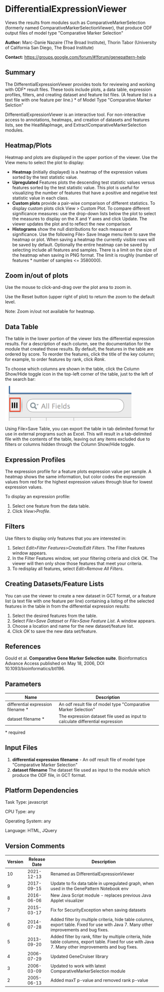 # DifferentialExpressionViewer

Views the results from modules such as ComparativeMarkerSelection (formerly named ComparativeMarkerSelectionViewer), that produce ODF output files of model type "Comparative Marker Selection"

**Author:** Marc-Danie Nazaire (The Broad Institute), Thorin Tabor (University of California San Diego, The Broad Institute)

**Contact:** https://groups.google.com/forum/#!forum/genepattern-help

## Summary
The DifferentialExpressionViewer provides tools for reviewing and working with ODF* result files. 
These tools include plots, a data table, expression profiles, filters, and creating dataset and feature list files. 
(A feature list is a text file with one feature per line.)
\* of Model Type "Comparative Marker Selction"

DifferentialExpressionViewer is an interactive tool. For non-interactive access to annotations, heatmaps, 
and creation of datasets and features lists, see the HeatMapImage, and ExtractComparativeMarkerSelection modules.

## Heatmap/Plots
Heatmap and plots are displayed in the upper portion of the viewer. Use the View menu to select the plot to display:

- **Heatmap** (initially displayed) is a heatmap of the expression values sorted by the test statistic value.
- **Upregulated** Features plots the descending test statistic values versus features sorted by the test statistic value. 
  This plot is useful for visualizing the number of features that have a positive and negative test statistic value in each class.
- **Custom plots**  provide a pair-wise comparison of different statistics. To display custom plots click View > Custom Plot. 
  To compare different significance measures: use the drop-down lists below the plot to select the measures to display 
  on the X and Y axes and click Update. The viewer updates the plot and to reflect the new comparison.
- **Histograms** show the null distributions for each measure of significance.
Use the following File> Save Image menu item to save the heatmap or plot. When saving a heatmap the currently visible 
  rows will be saved by default. Optionally the entire heatmap can be saved by selecting include all features and samples. 
  There is a limit on the size of the heatmap when saving in PNG format. 
  The limit is roughly (number of features * number of samples <= 3580000).
  
## Zoom in/out of plots
Use the mouse to click-and-drag over the plot area to zoom in.

Use the Reset button (upper right of plot) to return the zoom to the default level. 

Note: Zoom in/out not available for heatmap.

## Data Table
The table in the lower portion of the viewer lists the differential expression results. For a description of each column, 
see the documentation for the module that created those results.
By default, the features in the table are ordered by score. 
To reorder the features, click the title of the key column; for example, to order features by rank, click _Rank_.  

To choose which columns are shown in the table, click the Column Show/Hide toggle icon in the top-left corner of the table, 
just to the left of the search bar:

![](content_cms_show_hide_column_toggle.png)

Using File>Save Table, you can export the table in tab delimited format for use in external programs such as Excel. 
This will result in a tab-delimited file with the contents of the table, leaving out any items excluded due to filters 
or columns hidden through the Column Show/Hide toggle.

## Expression Profiles
The expression profile for a feature plots expression value per sample. A heatmap shows the same information, 
but color codes the expression values from red for the highest expression values through blue for lowest expression values. 

To display an expression profile:

1. Select one feature from the data table.
2. Click _View>Profile_.

## Filters
Use filters to display only features that you are interested in:

1. Select _Edit>Filter Features>Create/Edit Filters_. The Filter Features window appears.
2. In the Filter Features window, set your filtering criteria and click OK. The viewer will then only show those features that meet your criteria.
3. To redisplay all features, select _Edit>Remove All Filters_.

## Creating Datasets/Feature Lists
You can use the viewer to create a new dataset in GCT format, or a feature list (a text file with one feature per line) 
containing a listing of the selected features in the table in from the differential expression results:

1. Select the desired features from the table.
2. Select _File>Save Dataset_ or _File>Save Feature List_. A window appears.
3. Choose a location and name for the new dataset/feature list.
4. Click _OK_ to save the new data set/feature.

## References
Gould et al. **Comparative Gene Marker Selection suite**. Bioinformatics Advance Access published on May 18, 2006, DOI 10.1093/bioinformatics/btl196.

## Parameters
| Name | Description|
| ---------| ---------------|
| differential expression filename * | An odf result file of model type "Comparative Marker Selection" |
| dataset filename * | The expression dataset file used as input to calculate differential expression |
\*  required

## Input Files
1. **differential expression filename** - An odf result file of model type "Comparative Marker Selection"
2. **dataset filename** The dataset file used as input to the module which produce the ODF file, in GCT format.

## Platform Dependencies
Task Type:
javascript

CPU Type:
any

Operating System:
any

Language:
HTML, JQuery

## Version Comments
| Version |	Release Date | Description |
| ------- | ------------ | ----------- |
| 10 | 2021-12-13 | Renamed as DifferentialExpressionViewer |
| 9	| 2017-09-15 | Update to fix data table in upregulated graph, when used in the GenePattern Notebook env |
| 8	| 2016-06-06 | New Java Script module - replaces previous Java Applet visualizer |
| 7	| 2015-03-17 | Fix for SecurityException when saving datasets |
| 6	| 2014-07-28 | Added filter by multiple criteria, hide table columns, export table. Fixed for use with Java 7. Many other improvements and bug fixes. |
| 5	| 2013-09-20 | Added filter by rank, filter by multiple criteria, hide table columns, export table. Fixed for use with Java 7. Many other improvements and bug fixes. |
| 4	| 2006-07-29 | Updated GeneCruiser library |
| 3	| 2006-03-09 | Updated to work with latest ComparativeMarkerSelection module |
| 2	| 2005-06-13 | Added maxT p-value and removed rank p-value |